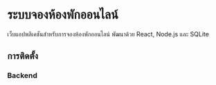 # ระบบจองห้องพักออนไลน์

เว็บแอปพลิเคชันสำหรับการจองห้องพักออนไลน์ พัฒนาด้วย React, Node.js และ SQLite

## การติดตั้ง

### Backend